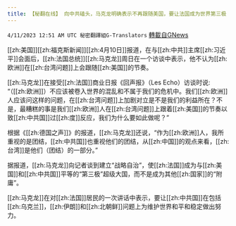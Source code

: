```yaml
---
title: 【秘翻在线】 向中共磕头，马克龙明确表示不再跟随美国，要让法国成为世界第三极
---
```

`4/11/2023 12:51 AM UTC 秘密翻譯組G-Translators` [轉載自GNews](https://gnews.org/articles/1083897)

[[zh:美国]][[zh:福克斯新闻]][[zh:4月10日]]报道，在与[[zh:中共]]主席[[zh:习近平]]会面后，[[zh:法国总统]][[zh:马克龙]]周日在一个访谈中表示，他不认为[[zh:欧洲]]在[[zh:台湾问题]]上会跟随[[zh:美国]]的节奏。

[[zh:马克龙]]在接受[[zh:法国]]商业日报《回声报》（Les Echo）访谈时说: “（[[zh:欧洲]]）不应该被卷入世界的混乱和不属于我们的危机中。我们[[zh:欧洲]]人应该问这样的问题，在[[zh:台湾问题]]上加剧对立是不是我们的利益所在？不是，最糟糕的事是我们[[zh:欧洲]]人在[[zh:台湾问题]]上跟着[[zh:美国]]的节奏以致[[zh:中共国]]过[[zh:度]]反应，我们为什么要如此做呢？”

根据《[[zh:德国之声]]》的报道，[[zh:马克龙]]还说，“作为[[zh:欧洲]]人，我所重视的是团结，[[zh:中共国]]也重视他们的团结，从[[zh:中国]]的观点来看，[[zh:台湾]]是他们（团结）的一部分。”

据报道，[[zh:马克龙]]向记者谈到建立“战略自治”，使[[zh:法国]]成为与[[zh:美国]]和[[zh:中共国]]平等的“第三极”超级大国，而不是成为其他[[zh:国家]]的“附庸”。

[[zh:马克龙]]在对[[zh:法国]]居民的一次讲话中表示，要让[[zh:中共国]]在包括[[zh:乌克兰]]，[[zh:伊朗]]和[[zh:北朝鲜]]问题上为维护世界和平和稳定做出努力。
